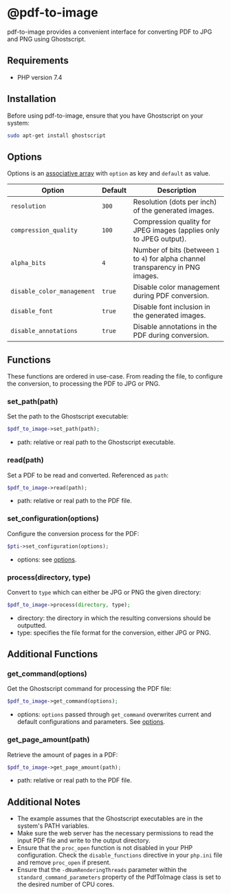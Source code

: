 # @pdf-to-image 

pdf-to-image provides a convenient interface for converting PDF to JPG and PNG using Ghostscript.

## Requirements

- PHP version 7.4

## Installation

Before using pdf-to-image, ensure that you have Ghostscript on your system:
```bash
sudo apt-get install ghostscript
```

## Options
Options is an [associative array](https://www.php.net/manual/en/language.types.array.php) with `option` as key and `default` as value.

| Option                    | Default                     | Description                                                                                              |
|---------------------------|-----------------------------|----------------------------------------------------------------------------------------------------------|
| `resolution`              | `300`                       | Resolution (dots per inch) of the generated images.                                                      |
| `compression_quality`     | `100`                       | Compression quality for JPEG images (applies only to JPEG output).                                       |
| `alpha_bits`              | `4`                         | Number of bits (between `1` to `4`) for alpha channel transparency in PNG images.                                             |
| `disable_color_management`| `true`                      | Disable color management during PDF conversion.                                                          |
| `disable_font`            | `true`                      | Disable font inclusion in the generated images.                                                          |
| `disable_annotations`     | `true`                      | Disable annotations in the PDF during conversion.                                                        |


## Functions
These functions are ordered in use-case. From reading the file, to configure the conversion, to processing the PDF to JPG or PNG.

### set_path(path)
Set the path to the Ghostscript executable:
```php
$pdf_to_image->set_path(path);
```
- path: relative or real path to the Ghostscript executable.

### read(path)
Set a PDF to be read and converted. Referenced as `path`:
```php
$pdf_to_image->read(path);
```
- path: relative or real path to the PDF file.

### set_configuration(options)
Configure the conversion process for the PDF:
```php
$pti->set_configuration(options);
```
- options: see [options](https://github.com/echtyushi/pdf-to-image/#options).

### process(directory, type)
Convert to `type` which can either be JPG or PNG the given directory:
```php
$pdf_to_image->process(directory, type);
```
- directory: the directory in which the resulting conversions should be outputted.
- type: specifies the file format for the conversion, either JPG or PNG.

## Additional Functions

### get_command(options)
Get the Ghostscript command for processing the PDF file:
```php
$pdf_to_image->get_command(options);
```
- options: `options` passed through `get_command` overwrites current and default configurations and parameters. See [options](https://github.com/echtyushi/pdf-to-image/#options).

### get_page_amount(path)
Retrieve the amount of pages in a PDF:
```php
$pdf_to_image->get_page_amount(path);
```
- path: relative or real path to the PDF file.

## Additional Notes

- The example assumes that the Ghostscript executables are in the system's PATH variables.
- Make sure the web server has the necessary permissions to read the input PDF file and write to the output directory.
- Ensure that the `proc_open` function is not disabled in your PHP configuration. Check the `disable_functions` directive in your `php.ini` file and remove `proc_open` if present.
- Ensure that the `-dNumRenderingThreads` parameter within the `standard_command_parameters` property of the PdfToImage class is set to the desired number of CPU cores.
